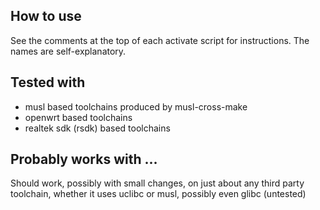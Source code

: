 ## How to use

See the comments at the top of each activate script for instructions. The names are self-explanatory.

## Tested with

* musl based toolchains produced by musl-cross-make
* openwrt based toolchains
* realtek sdk (rsdk) based toolchains

## Probably works with ...

Should work, possibly with small changes, on just about any third party toolchain, whether it uses uclibc or musl, possibly even glibc (untested)
